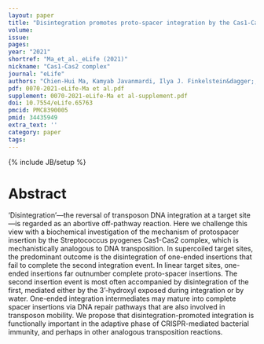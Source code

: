 ```yaml
---
layout: paper
title: "Disintegration promotes proto-spacer integration by the Cas1-Cas2 complex"
volume: 
issue:
pages:
year: "2021"
shortref: "Ma_et_al._eLife (2021)"
nickname: "Cas1-Cas2 complex"
journal: "eLife"
authors: "Chien-Hui Ma, Kamyab Javanmardi, Ilya J. Finkelstein&dagger;, Makkuni Jayaram&dagger; (&dagger; co-corresponding) "
pdf: 0070-2021-eLife-Ma et al.pdf
supplement: 0070-2021-eLife-Ma et al-supplement.pdf
doi: 10.7554/eLife.65763
pmcid: PMC8390005
pmid: 34435949
extra_text: ''
category: paper
tags:
---
```

{% include JB/setup %}

# Abstract
‘Disintegration’—the reversal of transposon DNA integration at a target site—is regarded as an abortive off-pathway reaction. Here we challenge this view with a biochemical investigation of the mechanism of protospacer insertion by the Streptococcus pyogenes Cas1-Cas2 complex, which is mechanistically analogous to DNA transposition. In supercoiled target sites, the predominant outcome is the disintegration of one-ended insertions that fail to complete the second integration event. In linear target sites, one-ended insertions far outnumber complete proto-spacer insertions. The second insertion event is most often accompanied by disintegration of the first, mediated either by the 3’-hydroxyl exposed during integration or by water. One-ended integration intermediates may mature into complete spacer insertions via DNA repair pathways that are also involved in transposon mobility. We propose that disintegration-promoted integration is functionally important in the adaptive phase of CRISPR-mediated bacterial immunity, and perhaps in other analogous transposition reactions.
